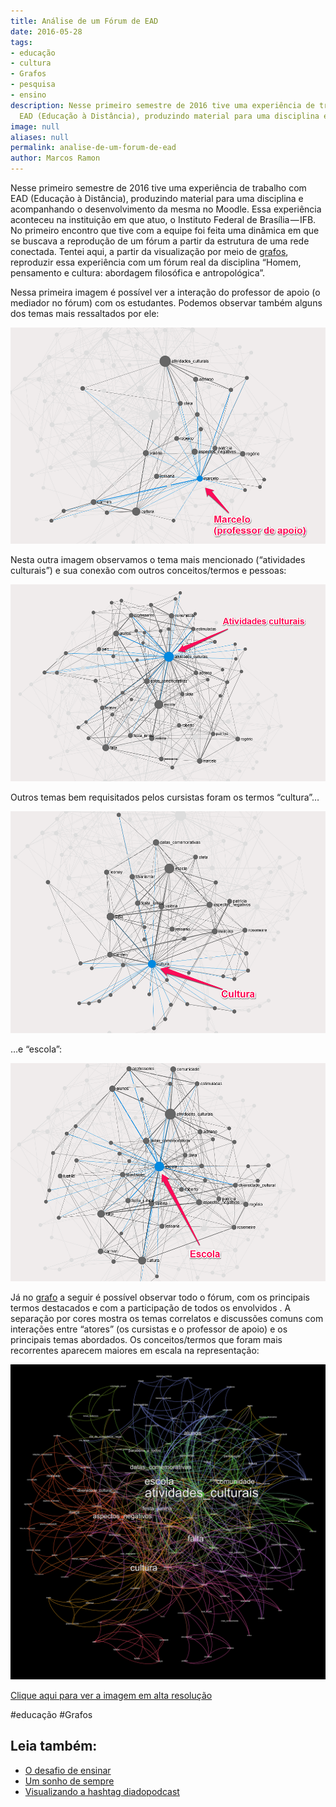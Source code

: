 ```yaml
---
title: Análise de um Fórum de EAD
date: 2016-05-28
tags:
- educação
- cultura
- Grafos
- pesquisa
- ensino
description: Nesse primeiro semestre de 2016 tive uma experiência de trabalho com
  EAD (Educação à Distância), produzindo material para uma disciplina e…
image: null
aliases: null
permalink: analise-de-um-forum-de-ead
author: Marcos Ramon
---
```

Nesse primeiro semestre de 2016 tive uma experiência de trabalho com EAD (Educação à Distância), produzindo material para uma disciplina e acompanhando o desenvolvimento da mesma no Moodle. Essa experiência aconteceu na instituição em que atuo, o Instituto Federal de Brasília — IFB. No primeiro encontro que tive com a equipe foi feita uma dinâmica em que se buscava a reprodução de um fórum a partir da estrutura de uma rede conectada. Tentei aqui, a partir da visualização por meio de [grafos](https://pt.wikipedia.org/wiki/Teoria_dos_grafos), reproduzir essa experiência com um fórum real da disciplina “Homem, pensamento e cultura: abordagem filosófica e antropológica”.

Nessa primeira imagem é possível ver a interação do professor de apoio (o mediador no fórum) com os estudantes. Podemos observar também alguns dos temas mais ressaltados por ele:

<img src="/assets/img/análise-de-um-fórum-de ead-medium-1.png">

Nesta outra imagem observamos o tema mais mencionado (“atividades culturais”) e sua conexão com outros conceitos/termos e pessoas:

<img src="/assets/img/análise-de-um-fórum-de ead-medium-2.png">

Outros temas bem requisitados pelos cursistas foram os termos “cultura”…

<img src="/assets/img/análise-de-um-fórum-de ead-medium-3.png">

…e “escola”:

<img src="/assets/img/análise-de-um-fórum-de ead-medium-4.png">

Já no [grafo](https://pt.wikipedia.org/wiki/Teoria_dos_grafos) a seguir é possível observar todo o fórum, com os principais termos destacados e com a participação de todos os envolvidos . A separação por cores mostra os temas correlatos e discussões comuns com interações entre “atores” (os cursistas e o professor de apoio) e os principais temas abordados. Os conceitos/termos que foram mais recorrentes aparecem maiores em escala na representação:

<img src="/assets/img/análise-de-um-fórum-de ead-medium-5.png">

[Clique aqui para ver a imagem em alta resolução](https://drive.google.com/open?id=0B_NS1VYqt3XBLXExMUdXZjNYS3c)


#educação #Grafos<div class="leia-tambem" markdown="1">
## Leia também:

- <a href="/o-desafio-de-ensinar">O desafio de ensinar</a>
- <a href="/um-sonho-de-sempre">Um sonho de sempre</a>
- <a href="/visualizando-a-hashtag-diadopodcast">Visualizando a hashtag diadopodcast</a>
</div>